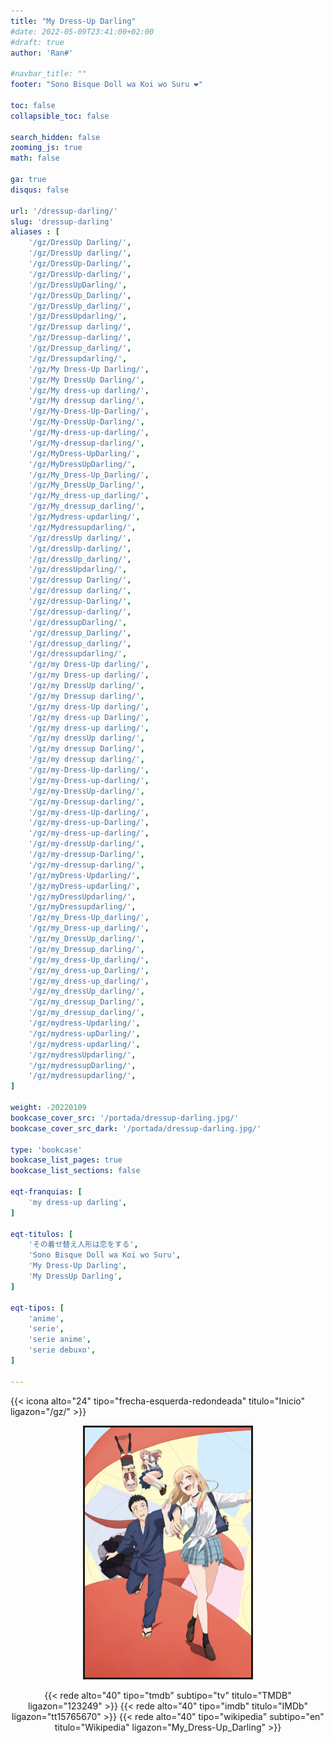 ```yaml
---
title: "My Dress-Up Darling"
#date: 2022-05-09T23:41:00+02:00
#draft: true
author: 'Ran#'

#navbar_title: ""
footer: "Sono Bisque Doll wa Koi wo Suru ❤️"

toc: false
collapsible_toc: false

search_hidden: false
zooming_js: true
math: false

ga: true
disqus: false

url: '/dressup-darling/'
slug: 'dressup-darling'
aliases : [
    '/gz/DressUp Darling/',
    '/gz/DressUp darling/',
    '/gz/DressUp-Darling/',
    '/gz/DressUp-darling/',
    '/gz/DressUpDarling/',
    '/gz/DressUp_Darling/',
    '/gz/DressUp_darling/',
    '/gz/DressUpdarling/',
    '/gz/Dressup darling/',
    '/gz/Dressup-darling/',
    '/gz/Dressup_darling/',
    '/gz/Dressupdarling/',
    '/gz/My Dress-Up Darling/',
    '/gz/My DressUp Darling/',
    '/gz/My dress-up darling/',
    '/gz/My dressup darling/',
    '/gz/My-Dress-Up-Darling/',
    '/gz/My-DressUp-Darling/',
    '/gz/My-dress-up-darling/',
    '/gz/My-dressup-darling/',
    '/gz/MyDress-UpDarling/',
    '/gz/MyDressUpDarling/',
    '/gz/My_Dress-Up_Darling/',
    '/gz/My_DressUp_Darling/',
    '/gz/My_dress-up_darling/',
    '/gz/My_dressup_darling/',
    '/gz/Mydress-updarling/',
    '/gz/Mydressupdarling/',
    '/gz/dressUp darling/',
    '/gz/dressUp-darling/',
    '/gz/dressUp_darling/',
    '/gz/dressUpdarling/',
    '/gz/dressup Darling/',
    '/gz/dressup darling/',
    '/gz/dressup-Darling/',
    '/gz/dressup-darling/',
    '/gz/dressupDarling/',
    '/gz/dressup_Darling/',
    '/gz/dressup_darling/',
    '/gz/dressupdarling/',
    '/gz/my Dress-Up darling/',
    '/gz/my Dress-up darling/',
    '/gz/my DressUp darling/',
    '/gz/my Dressup darling/',
    '/gz/my dress-Up darling/',
    '/gz/my dress-up Darling/',
    '/gz/my dress-up darling/',
    '/gz/my dressUp darling/',
    '/gz/my dressup Darling/',
    '/gz/my dressup darling/',
    '/gz/my-Dress-Up-darling/',
    '/gz/my-Dress-up-darling/',
    '/gz/my-DressUp-darling/',
    '/gz/my-Dressup-darling/',
    '/gz/my-dress-Up-darling/',
    '/gz/my-dress-up-Darling/',
    '/gz/my-dress-up-darling/',
    '/gz/my-dressUp-darling/',
    '/gz/my-dressup-Darling/',
    '/gz/my-dressup-darling/',
    '/gz/myDress-Updarling/',
    '/gz/myDress-updarling/',
    '/gz/myDressUpdarling/',
    '/gz/myDressupdarling/',
    '/gz/my_Dress-Up_darling/',
    '/gz/my_Dress-up_darling/',
    '/gz/my_DressUp_darling/',
    '/gz/my_Dressup_darling/',
    '/gz/my_dress-Up_darling/',
    '/gz/my_dress-up_Darling/',
    '/gz/my_dress-up_darling/',
    '/gz/my_dressUp_darling/',
    '/gz/my_dressup_Darling/',
    '/gz/my_dressup_darling/',
    '/gz/mydress-Updarling/',
    '/gz/mydress-upDarling/',
    '/gz/mydress-updarling/',
    '/gz/mydressUpdarling/',
    '/gz/mydressupDarling/',
    '/gz/mydressupdarling/',
]

weight: -20220109
bookcase_cover_src: '/portada/dressup-darling.jpg/'
bookcase_cover_src_dark: '/portada/dressup-darling.jpg/'

type: 'bookcase'
bookcase_list_pages: true
bookcase_list_sections: false

eqt-franquias: [
    'my dress-up darling',
]

eqt-titulos: [
    'その着せ替え人形は恋をする',
    'Sono Bisque Doll wa Koi wo Suru',
    'My Dress-Up Darling',
    'My DressUp Darling',
]

eqt-tipos: [
    'anime',
    'serie',
    'serie anime',
    'serie debuxo',
]

---
```


{{< icona alto="24" tipo="frecha-esquerda-redondeada" titulo="Inicio" ligazon="/gz/" >}}

<div style="text-align: center">
<img style="border: 3px solid currentColor" height=400 title="My Dress-Up Darling" alt="My Dress-Up Darling" src="/portada/dressup-darling.jpg">

{{< rede alto="40" tipo="tmdb" subtipo="tv" titulo="TMDB" ligazon="123249" >}}
{{< rede alto="40" tipo="imdb" titulo="IMDb" ligazon="tt15765670" >}}
{{< rede alto="40" tipo="wikipedia" subtipo="en" titulo="Wikipedia" ligazon="My_Dress-Up_Darling" >}}
</div>
